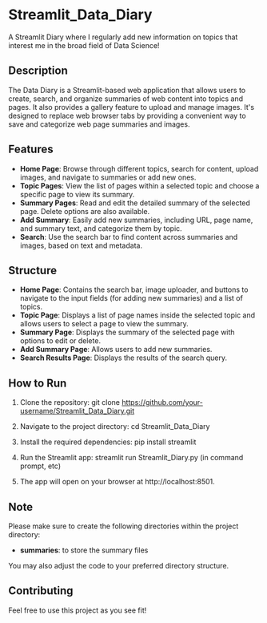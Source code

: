# Streamlit_Data_Diary

A Streamlit Diary where I regularly add new information on topics that interest me in the broad field of Data Science!

## Description

The Data Diary is a Streamlit-based web application that allows users to create, search, and organize summaries of web content into topics and pages. It also provides a gallery feature to upload and manage images. It's designed to replace web browser tabs by providing a convenient way to save and categorize web page summaries and images.

## Features

- **Home Page**: Browse through different topics, search for content, upload images, and navigate to summaries or add new ones.
- **Topic Pages**: View the list of pages within a selected topic and choose a specific page to view its summary.
- **Summary Pages**: Read and edit the detailed summary of the selected page. Delete options are also available.
- **Add Summary**: Easily add new summaries, including URL, page name, and summary text, and categorize them by topic.
- **Search**: Use the search bar to find content across summaries and images, based on text and metadata.


## Structure

- **Home Page**: Contains the search bar, image uploader, and buttons to navigate to the input fields (for adding new summaries) and a list of topics.
- **Topic Page**: Displays a list of page names inside the selected topic and allows users to select a page to view the summary.
- **Summary Page**: Displays the summary of the selected page with options to edit or delete.
- **Add Summary Page**: Allows users to add new summaries.
- **Search Results Page**: Displays the results of the search query.


## How to Run

1. Clone the repository:
   git clone https://github.com/your-username/Streamlit_Data_Diary.git

2. Navigate to the project directory:
   cd Streamlit_Data_Diary

3. Install the required dependencies:
   pip install streamlit

4. Run the Streamlit app:
   streamlit run Streamlit_Diary.py (in command prompt, etc)

5. The app will open on your browser at http://localhost:8501.

## Note

Please make sure to create the following directories within the project directory:
- **summaries**: to store the summary files

You may also adjust the code to your preferred directory structure.

## Contributing

Feel free to use this project as you see fit!
